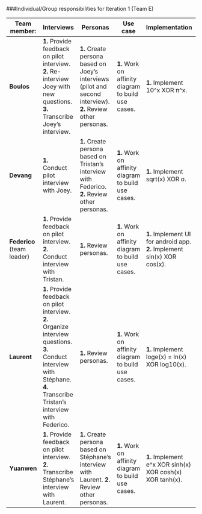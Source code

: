 ###Individual/Group responsibilities for Iteration 1 (Team E)


|Team member:|Interviews|Personas|Use case|Implementation|Testing|Documentation/Glossary|
|------------------|-----------------|-----------------|-----------------|-----------------|-----------------|-----------------|
|**Boulos**|**1.** Provide feedback on pilot interview. **2.** Re-interview Joey with new questions. **3.** Transcribe Joey’s interview.|**1.** Create persona based on Joey’s interviews (pilot and second interview). **2.** Review other personas.|**1.** Work on affinity diagram to build use cases. |**1.** Implement 10^x XOR π^x.|**1.** Review implementation of functions done by others. **2.** Review UI implementation for android app.|**1.** Send documentation for implementation of function to Laurent. **2.** Work on glossary.|
|**Devang**|**1.** Conduct pilot interview with Joey.| **1.** Create persona based on Tristan’s interview with Federico. **2.** Review other personas.|**1.** Work on affinity diagram to build use cases.| **1.** Implement sqrt(x) XOR σ.| **1.** Review implementation of functions done by others. **2.** Review UI implementation for android app.| **1.** Send documentation for implementation of function to Laurent. **2.** Work on glossary.|
|**Federico** (team leader)| **1.**	Provide feedback on pilot interview. **2.** Conduct interview with Tristan.| **1.** Review personas.| **1.**	Work on affinity diagram to build use cases.| **1.**	Implement UI for android app. **2.** Implement sin(x) XOR cos(x).| **1.** Review implementation of functions done by  others.| **1.**	Send documentation for implementation of function to Laurent. **2.** Work on glossary. **3.** Organize Github repository into  folders.|
|**Laurent**| **1.**	Provide feedback on pilot interview. **2.**	Organize interview questions. **3.** Conduct interview with Stéphane. **4.** Transcribe Tristan’s interview with Federico.| **1.** Review personas.| **1.**	Work on affinity diagram to build use cases.| **1.**	Implement loge(x) = ln(x) XOR log10(x).| **1.** Review implementation of functions done by others. **2.**	Review UI implementation for android app.| **1.**	Put together documentation. **2.** Work on glossary.|
|**Yuanwen**| **1.** Provide feedback on pilot interview. **2.** Transcribe Stéphane’s interview with Laurent.| **1.** Create persona based on Stéphane’s interview with Laurent. **2.** Review other personas.| **1.** Work on affinity diagram to build use cases.| **1.** Implement e^x XOR sinh(x) XOR cosh(x) XOR tanh(x).| **1.** Review implementation of functions done by others. **2.** Review UI implementation for android app.| **1.** Create user manual. **2.** Send documentation of implementation of function to Laurent. **3.** Work on glossary.|

